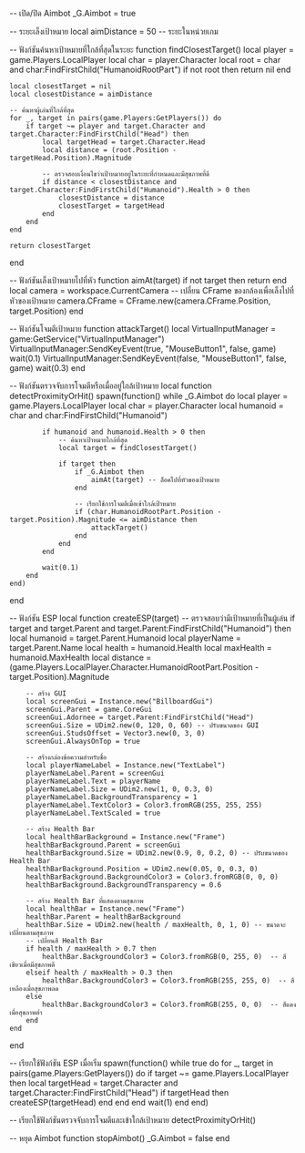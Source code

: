 -- เปิด/ปิด Aimbot
_G.Aimbot = true

-- ระยะเล็งเป้าหมาย
local aimDistance = 50 -- ระยะในหน่วยเกม

-- ฟังก์ชันค้นหาเป้าหมายที่ใกล้ที่สุดในระยะ
function findClosestTarget()
    local player = game.Players.LocalPlayer
    local char = player.Character
    local root = char and char:FindFirstChild("HumanoidRootPart")
    if not root then return nil end

    local closestTarget = nil
    local closestDistance = aimDistance

    -- ค้นหาผู้เล่นที่ใกล้ที่สุด
    for _, target in pairs(game.Players:GetPlayers()) do
        if target ~= player and target.Character and target.Character:FindFirstChild("Head") then
            local targetHead = target.Character.Head
            local distance = (root.Position - targetHead.Position).Magnitude

            -- ตรวจสอบเงื่อนไขว่าเป้าหมายอยู่ในระยะที่กำหนดและมีสุขภาพที่ดี
            if distance < closestDistance and target.Character:FindFirstChild("Humanoid").Health > 0 then
                closestDistance = distance
                closestTarget = targetHead
            end
        end
    end

    return closestTarget
end

-- ฟังก์ชันเล็งเป้าหมายไปที่หัว
function aimAt(target)
    if not target then return end
    local camera = workspace.CurrentCamera
    -- เปลี่ยน CFrame ของกล้องเพื่อเล็งไปที่หัวของเป้าหมาย
    camera.CFrame = CFrame.new(camera.CFrame.Position, target.Position)
end

-- ฟังก์ชันโจมตีเป้าหมาย
function attackTarget()
    local VirtualInputManager = game:GetService("VirtualInputManager")
    VirtualInputManager:SendKeyEvent(true, "MouseButton1", false, game)
    wait(0.1)
    VirtualInputManager:SendKeyEvent(false, "MouseButton1", false, game)
    wait(0.3)
end

-- ฟังก์ชันตรวจจับการโจมตีหรือเมื่ออยู่ใกล้เป้าหมาย
local function detectProximityOrHit()
    spawn(function()
        while _G.Aimbot do
            local player = game.Players.LocalPlayer
            local char = player.Character
            local humanoid = char and char:FindFirstChild("Humanoid")

            if humanoid and humanoid.Health > 0 then
                -- ค้นหาเป้าหมายใกล้ที่สุด
                local target = findClosestTarget()

                if target then
                    if _G.Aimbot then
                        aimAt(target) -- ล็อคไปที่หัวของเป้าหมาย
                    end

                    -- เรียกใช้การโจมตีเมื่อเข้าใกล้เป้าหมาย
                    if (char.HumanoidRootPart.Position - target.Position).Magnitude <= aimDistance then
                        attackTarget()
                    end
                end
            end

            wait(0.1)
        end
    end)
end

-- ฟังก์ชัน ESP
local function createESP(target)
    -- ตรวจสอบว่ามีเป้าหมายที่เป็นผู้เล่น
    if target and target.Parent and target.Parent:FindFirstChild("Humanoid") then
        local humanoid = target.Parent.Humanoid
        local playerName = target.Parent.Name
        local health = humanoid.Health
        local maxHealth = humanoid.MaxHealth
        local distance = (game.Players.LocalPlayer.Character.HumanoidRootPart.Position - target.Position).Magnitude

        -- สร้าง GUI
        local screenGui = Instance.new("BillboardGui")
        screenGui.Parent = game.CoreGui
        screenGui.Adornee = target.Parent:FindFirstChild("Head")
        screenGui.Size = UDim2.new(0, 120, 0, 60) -- ปรับขนาดของ GUI
        screenGui.StudsOffset = Vector3.new(0, 3, 0)
        screenGui.AlwaysOnTop = true

        -- สร้างกล่องข้อความสำหรับชื่อ
        local playerNameLabel = Instance.new("TextLabel")
        playerNameLabel.Parent = screenGui
        playerNameLabel.Text = playerName
        playerNameLabel.Size = UDim2.new(1, 0, 0.3, 0)
        playerNameLabel.BackgroundTransparency = 1
        playerNameLabel.TextColor3 = Color3.fromRGB(255, 255, 255)
        playerNameLabel.TextScaled = true

        -- สร้าง Health Bar
        local healthBarBackground = Instance.new("Frame")
        healthBarBackground.Parent = screenGui
        healthBarBackground.Size = UDim2.new(0.9, 0, 0.2, 0) -- ปรับขนาดของ Health Bar
        healthBarBackground.Position = UDim2.new(0.05, 0, 0.3, 0)
        healthBarBackground.BackgroundColor3 = Color3.fromRGB(0, 0, 0)
        healthBarBackground.BackgroundTransparency = 0.6

        -- สร้าง Health Bar ที่แสดงตามสุขภาพ
        local healthBar = Instance.new("Frame")
        healthBar.Parent = healthBarBackground
        healthBar.Size = UDim2.new(health / maxHealth, 0, 1, 0) -- ขนาดจะเปลี่ยนตามสุขภาพ
        -- เปลี่ยนสี Health Bar
        if health / maxHealth > 0.7 then
            healthBar.BackgroundColor3 = Color3.fromRGB(0, 255, 0)  -- สีเขียวเมื่อมีสุขภาพดี
        elseif health / maxHealth > 0.3 then
            healthBar.BackgroundColor3 = Color3.fromRGB(255, 255, 0)  -- สีเหลืองเมื่อสุขภาพลด
        else
            healthBar.BackgroundColor3 = Color3.fromRGB(255, 0, 0)  -- สีแดงเมื่อสุขภาพต่ำ
        end
    end
end

-- เรียกใช้ฟังก์ชัน ESP เมื่อเริ่ม
spawn(function()
    while true do
        for _, target in pairs(game.Players:GetPlayers()) do
            if target ~= game.Players.LocalPlayer then
                local targetHead = target.Character and target.Character:FindFirstChild("Head")
                if targetHead then
                    createESP(targetHead)
                end
            end
        end
        wait(1)
    end
end)

-- เรียกใช้ฟังก์ชันตรวจจับการโจมตีและเข้าใกล้เป้าหมาย
detectProximityOrHit()

-- หยุด Aimbot
function stopAimbot()
    _G.Aimbot = false
end
